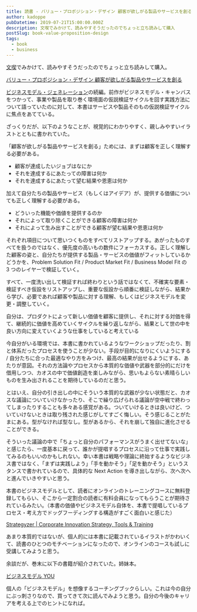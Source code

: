 ```yaml
---
title: 読書 - バリュー・プロポジション・デザイン 顧客が欲しがる製品やサービスを創る
author: kadoppe
pubDatetime: 2019-07-21T15:00:00.000Z
description: 文喫でみかけて、読みやすそうだったのでちょっと立ち読みして購入
postSlug: book-value-proposition-design
tags:
  - book
  - business
---
```


[文喫](http://bunkitsu.jp/)でみかけて、読みやすそうだったのでちょっと立ち読みして購入。

[バリュー・プロポジション・デザイン 顧客が欲しがる製品やサービスを創る](https://www.amazon.co.jp/dp/4798140562/)

[ビジネスモデル・ジェネレーション](https://www.amazon.co.jp/%E3%83%93%E3%82%B8%E3%83%8D%E3%82%B9%E3%83%A2%E3%83%87%E3%83%AB%E3%83%BB%E3%82%B8%E3%82%A7%E3%83%8D%E3%83%AC%E3%83%BC%E3%82%B7%E3%83%A7%E3%83%B3-%E3%83%93%E3%82%B8%E3%83%8D%E3%82%B9%E3%83%A2%E3%83%87%E3%83%AB%E8%A8%AD%E8%A8%88%E6%9B%B8-%E3%82%A2%E3%83%AC%E3%83%83%E3%82%AF%E3%82%B9%E3%83%BB%E3%82%AA%E3%82%B9%E3%82%BF%E3%83%BC%E3%83%AF%E3%83%AB%E3%83%80%E3%83%BC/dp/4798122971)の続編。前作がビジネスモデル・キャンバスをつかって、事業や製品を取り巻く環境面の仮説検証サイクルを回す実践方法について語っていたのに対して、本書はサービスや製品そのもの仮説検証サイクルに焦点をあてている。

ざっくりだが、以下のようなことが、視覚的にわかりやすく、親しみやすいイラストとともに書かれていた。

「顧客が欲しがる製品やサービスを創る」ためには、まずは顧客を正しく理解する必要がある。

- 顧客が達成したいジョブはなにか
- それを達成するにあたっての障害は何か
- それを達成するにあたって望む結果や恩恵は何か

加えて自分たちの製品やサービス（もしくはアイデア）が、提供する価値についても正しく理解する必要がある。

- どういった機能や価値を提供するのか
- それによって取り除くことができる顧客の障害は何か
- それによって生み出すことができる顧客が望む結果や恩恵は何か

それぞれ項目について思いつくものをすべてリストアップする。あがったものすべてを扱うのではなく、優先度の高いもの数件にフォーカスする。正しく理解した顧客の姿と、自分たちが提供する製品・サービスの価値がフィットしているかどうかを、Problem Solution Fit / Product Market Fit / Business Model Fit の 3 つのレイヤーで検証していく。

すべて、一度洗い出して検証すれば終わりという話ではなくて、不確実な要素・検証すべき仮設をリストアップし、重要な仮設から順番に検証しながら、結果から学び、必要であれば顧客や製品に対する理解、もしくはビジネスモデルを変更・調整していく。

自分は、プロダクトによって新しい価値を顧客に提供し、それに対する対価を得て、継続的に価値を高めていくサイクルを繰り返しながら、結果として世の中を良い方向に変えていくような仕事をしていると考えている

今自分がいる環境では、本書に書かれているようなワークショップだったり、割と体系だったプロセスを使うことが少ない。手段が目的になりにくいようにする / 自分たちに合った最適なやり方をみつけ、最高の結果が出せるようにする、あたりが意図。それの方法論やプロセスから本質的な価値や武器を部分的にだけを借用しつつ、カオスの中で価値創造を楽しみながら、思いもよらない素晴らしいものを生み出されることを期待しているのだと思う。

とはいえ、自分の引き出しの中にそういう本質的な武器が少ない状態だと、カオスな議論についていけなかったり、そこで繰り広げられる議論が空中戦で終わってしまったりすることも多々ある感覚がある。ついていけるときは良いけど、ついていけないときは取り残された感じがしてすごく悔しい。そう感じることがたまにある。型がなければ型なし。型があるから、それを崩して独自に進化させることができる。

そういった議論の中で「ちょっと自分のパフォーマンスがうまく出せてないな」と感じたら、一度基本に戻って、誰かが提唱するプロセスに沿って仕事で実践してみるのもいいのかもしれない。幸い本書は戦略や理論に終始するようなビジネス書ではなく、「まずは実践しよう」「手を動かそう」「足を動かそう」というスタンスで書かれているので、具体的な Next Action を導き出しながら、次へ次へと進んでいきやすいと思う。

本書のビジネスモデルとして、読者にオンラインのトレーニングコースに無料登録してもらい、そこから一定割合の読者に有料会員になってもらうことが期待されているみたい。（本書の価値やビジネスモデル自体を、本書で提唱しているプロセス・考え方でドッグフーディングする構造がすごく面白いと感じた）

[Strategyzer | Corporate Innovation Strategy, Tools & Training](https://www.strategyzer.com/)

あまり本質的ではないが、個人的には本書に記載されているイラストがかわいくて、読書のひとつのモチベーションになったので、オンラインのコースも試しに受講してみようと思う。

余談だが、巻末に以下の書籍が紹介されていた。姉妹本。

[ビジネスモデル YOU](https://www.amazon.co.jp/%E3%83%93%E3%82%B8%E3%83%8D%E3%82%B9%E3%83%A2%E3%83%87%E3%83%ABYOU-%E3%83%86%E3%82%A3%E3%83%A0%E3%83%BB%E3%82%AF%E3%83%A9%E3%83%BC%E3%82%AF/dp/4798128147)

個人の「ビジネスモデル」を想像するコーチングブックらしい。これは今の自分にぶっ刺さりなので、買ってきて次に読んでみようと思う。自分の今後のキャリアを考える上でのヒントになれば。
